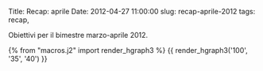Title: Recap: aprile
Date:  2012-04-27 11:00:00
slug:  recap-aprile-2012
tags: recap,

Obiettivi per il bimestre marzo-aprile 2012.

{% from "macros.j2" import render_hgraph3 %}
{{ render_hgraph3('100', '35', '40') }}

<!--
## Libri ##
[[!progress percent="33

## Esami ##
[[!progress percent="18

## Jogging ##
totale attività annue=96
[[!progress percent="14 -->
